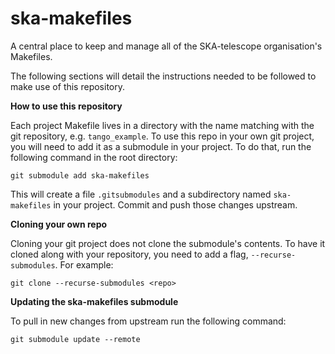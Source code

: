 # ska-makefiles
A central place to keep and manage all of the SKA-telescope organisation's Makefiles.

The following sections will detail the instructions needed to be followed to make use of this repository.

**How to use this repository**

Each project Makefile lives in a directory with the name matching with the git repository, e.g. `tango_example`. To use this repo in your own git project, you will need to add it as a submodule in your project. To do that, run the following command in the root directory:

```git submodule add ska-makefiles```

This will create a file `.gitsubmodules` and a subdirectory named `ska-makefiles` in your project. Commit and push those changes upstream.

**Cloning your own repo**

Cloning your git project does not clone the submodule's contents. To have it cloned along with your repository, you need to add a flag, `--recurse-submodules`. For example:

```git clone --recurse-submodules <repo>```

**Updating the ska-makefiles submodule**

To pull in new changes from upstream run the following command:

```git submodule update --remote```
